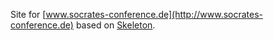 Site for [www.socrates-conference.de](http://www.socrates-conference.de) based on 
[Skeleton](http://getskeleton.com/).